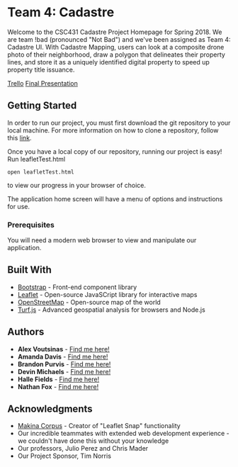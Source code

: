 # Team 4: Cadastre

Welcome to the CSC431 Cadastre Project Homepage for Spring 2018. We are team !bad (pronounced "Not Bad") and we've been assigned as Team 4: Cadastre UI. With Cadastre Mapping, users can look at a composite drone photo of their neighborhood, draw a polygon that delineates their property lines, and store it as a uniquely identified digital property to speed up property title issuance.

[Trello](https://trello.com/b/0oWpnMz2/cadastre-ui)
[Final Presentation](https://docs.google.com/presentation/d/1iTGLh9ck60qkZrSxJ3XLLRnfewFXcUFpBR6rMWJ6-6g/edit?usp=sharing)

## Getting Started

In order to run our project, you must first download the git repository to your local machine. For more information on how to clone a repository, follow this [link](https://help.github.com/articles/cloning-a-repository/).

Once you have a local copy of our repository, running our project is easy! Run leafletTest.html 
```
open leafletTest.html
```
to view our progress in your browser of choice. 

The application home screen will have a menu of options and instructions for use.


### Prerequisites

You will need a modern web browser to view and manipulate our application. 



## Built With

* [Bootstrap](https://getbootstrap.com/) - Front-end component library
* [Leaflet](https://leafletjs.com/) - Open-source JavaSCript library for interactive maps
* [OpenStreetMap](https://www.openstreetmap.org/#map=5/38.007/-95.844) - Open-source map of the world
* [Turf.js](http://turfjs.org/) - Advanced geospatial analysis for browsers and Node.js

## Authors

* **Alex Voutsinas** - [Find me here!](https://github.com/alexvout)
* **Amanda Davis** - [Find me here!](https://github.com/manderan04)
* **Brandon Purvis** - [Find me here!](https://github.com/BrandonSP)
* **Devin Michaels** - [Find me here!](https://github.com/dmichaels19)
* **Halle Fields** - [Find me here!](https://github.com/hallekfields)
* **Nathan Fox** - [Find me here!](https://github.com/nathancfox)


## Acknowledgments

* [Makina Corpus](https://github.com/makinacorpus/) - Creator of "Leaflet Snap" functionality
* Our incredible teammates with extended web development experience - we couldn't have done this without your knowledge
* Our professors, Julio Perez and Chris Mader
* Our Project Sponsor, Tim Norris

